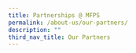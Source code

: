 ```yaml
---
title: Partnerships @ MFPS
permalink: /about-us/our-partners/
description: ""
third_nav_title: Our Partners
---
```


